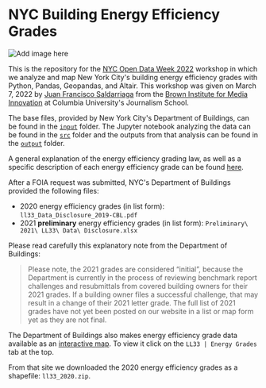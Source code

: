 # NYC Building Energy Efficiency Grades

![Add image here]()

This is the repository for the [NYC Open Data Week 2022](https://www.open-data.nyc/) workshop in which we analyze and map New York City's building energy efficiency grades with Python, Pandas, Geopandas, and Altair. This workshop was given on March 7, 2022 by [Juan Francisco Saldarriaga](https://brown.columbia.edu/portfolio/juan-francisco-saldarriaga-2/) from the [Brown Institute for Media Innovation](https://brown.columbia.edu/) at Columbia University's Journalism School.

The base files, provided by New York City's Department of Buildings, can be found in the [`input`](https://github.com/juanfrans/building-energy-grades/tree/main/input) folder. The Jupyter notebook analyzing the data can be found in the [`src`](https://github.com/juanfrans/building-energy-grades/tree/main/src) folder and the outputs from that analysis can be found in the [`output`](https://github.com/juanfrans/building-energy-grades/tree/main/output) folder.

A general explanation of the energy efficiency grading law, as well as a specific description of each energy efficiency grade can be found [here](https://www1.nyc.gov/site/buildings/codes/benchmarking.page).

After a FOIA request was submitted, NYC's Department of Buildings provided the following files:

* 2020 energy efficiency grades (in list form): `ll33_Data_Disclosure_2019-CBL.pdf`
* 2021 **preliminary** energy efficiency grades (in list form): `Preliminary\ 2021\ LL33\ Data\ Disclosure.xlsx`

Please read carefully this explanatory note from the Department of Buildings:

> Please note, the 2021 grades are considered “initial”, because the Department is currently in the process of reviewing benchmark report challenges and resubmittals from covered building owners for their 2021 grades. If a building owner files a successful challenge, that may result in a change of their 2021 letter grade. The full list of 2021 grades have not yet been posted on our website in a list or map form yet as they are not final.

The Department of Buildings also makes energy efficiency grade data available as an [interactive map](https://www1.nyc.gov/assets/sustainablebuildings/html/LL97-n-LL33-map.html). To view it click on the `LL33 | Energy Grades` tab at the top.

From that site we downloaded the 2020 energy efficiency grades as a shapefile: `ll33_2020.zip`.